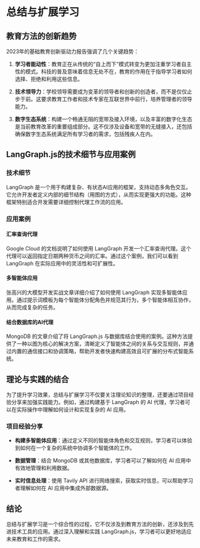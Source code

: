 # 总结与扩展学习

## 教育方法的创新趋势

2023年的基础教育创新驱动力报告强调了几个关键趋势：

1. **学习者能动性**：教育正在从传统的“自上而下”模式转变为更加注重学习者自主性的模式。科技的普及意味着信息无处不在，教育的作用在于指导学习者如何选择、拒绝和利用这些信息。

2. **技术领导力**：学校领导需要成为变革的领导者和创新的创造者，而不是仅仅止步于前。这要求教育工作者和技术专家在互联世界中前行，培养管理者的领导能力。

3. **数字生态系统**：构建一个畅通无阻的宽带及接入环境，以及丰富的数字化生态是当前教育改革的重要组成部分。这不仅涉及设备和宽带的无缝接入，还包括确保数字生态系统满足所有学习者的需求，包括残疾人在内。

## LangGraph.js的技术细节与应用案例

### 技术细节

LangGraph 是一个用于构建复杂、有状态AI应用的框架，支持动态多角色交互。它允许开发者定义内部的细节结构（用图的方式），从而实现更强大的功能。这种框架特别适合开发需要详细控制代理工作流的应用。

### 应用案例

#### 汇率查询代理

Google Cloud 的文档说明了如何使用 LangGraph 开发一个汇率查询代理。这个代理可以返回指定日期两种货币之间的汇率。通过这个案例，我们可以看到 LangGraph 在实际应用中的灵活性和可扩展性。

#### 多智能体应用

张高兴的大模型开发实战文章详细介绍了如何使用 LangGraph 实现多智能体应用。通过提示词模板为每个智能体分配角色并规范其行为，多个智能体相互协作，从而完成复杂的任务。

#### 结合数据库的AI代理

MongoDB 的文章介绍了将 LangGraph.js 与数据库结合使用的案例。这种方法提供了一种以图为核心的解决方案，清晰定义了智能体之间的关系与交互规则，并通过内置的通信接口和协调策略，帮助开发者快速构建高效且可扩展的分布式智能系统。

## 理论与实践的结合

为了提升学习效果，总结与扩展学习不仅要关注理论知识的整理，还要通过项目经验分享来加强实践能力。例如，通过构建基于 LangGraph 的 AI 代理，学习者可以在实际操作中理解如何设计和实现复杂的 AI 应用。

### 项目经验分享

- **构建多智能体应用**：通过定义不同的智能体角色和交互规则，学习者可以体验到如何在一个复杂的系统中协调多个智能体的工作。

- **数据管理**：结合 MongoDB 或其他数据库，学习者可以了解如何在 AI 应用中有效地管理和利用数据。

- **实时信息处理**：使用 Tavily API 进行网络搜索，获取实时信息，可以帮助学习者理解如何在 AI 应用中集成外部数据源。

## 结论

总结与扩展学习是一个综合性的过程，它不仅涉及到教育方法的创新，还涉及到先进技术工具的应用。通过深入理解和实践 LangGraph.js，学习者可以更好地适应未来教育和工作的需求。
